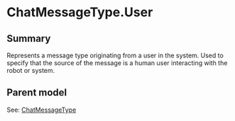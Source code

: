 # ChatMessageType.User

## Summary

Represents a message type originating from a user in the system.
Used to specify that the source of the message is a human user
interacting with the robot or system.

## Parent model

See: [ChatMessageType](ChatMessageType.md)